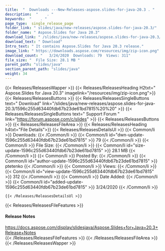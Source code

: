 ```yaml
---
title:  "  Downloads ---New-Releases-aspose.slides-for-java-20.3 . " 
description:  "    . " 
keywords:  "    . " 
page_type:  single_release_page
folder_link: " slides/java/new-releases/aspose.slides-for-java-20.3/"
folder_name: " Aspose.Slides for Java 20.3"
download_link: " /slides/java/new-releases/aspose.slides-for-java-20.3/1596c255d63440fdb67b23de61bd7815"
download_text: " Download"
Intro_text: " It contains Aspose.Slides for Java 20.3 release."
image_link: " https://downloads.aspose.com/resources/img/zip-icon.png"
download_count: "   3/24/2020  Downloads: 79  Views: 311"
file_size: "  File Size: 28.1 MB "
parent_path: "slides/java"
section_parent_path: "slides/java"
weight: 34 
---
```


{{< Releases/ReleasesWapper >}}
  {{< Releases/ReleasesHeading H2txt=" Aspose.Slides for Java 20.3" imagelink="/resources/img/zip-icon.png">}}
  {{< Releases/ReleasesButtons >}}
    {{< Releases/ReleasesSingleButtons text=" Download" link="/slides/java/new-releases/aspose.slides-for-java-20.3/1596c255d63440fdb67b23de61bd7815%20%20" >}}
    {{< Releases/ReleasesSingleButtons text=" Support Forum " link="https://forum.aspose.com/c/slides" >}}
  {{< Releases/ReleasesButtons >}}
  {{< Releases/ReleasesFileArea >}}
    {{< Releases/ReleasesHeading h4txt="File Details">}}
    {{< Releases/ReleasesDetailsUl >}}
            {{< Common/li  >}} Downloads: {{< /Common/li >}} 
      {{< Common/li id="dwn-update-1596c255d63440fdb67b23de61bd7815" >}} 79 {{< /Common/li >}} 
      {{< Common/li  >}} File Size: {{< /Common/li >}} 
      {{< Common/li id="size-update-1596c255d63440fdb67b23de61bd7815" >}} 28.1 MB {{< /Common/li >}} 
      {{< Common/li  >}} Posted By: {{< /Common/li >}} 
      {{< Common/li id="author-update-1596c255d63440fdb67b23de61bd7815" >}} ptetenko {{< /Common/li >}} 
      {{< Common/li  >}} Views: {{< /Common/li >}} 
      {{< Common/li id="view-update-1596c255d63440fdb67b23de61bd7815" >}} 312 {{< /Common/li >}} 
      {{< Common/li  >}} Date Added: {{< /Common/li >}} 
      {{< Common/li id="added-update-1596c255d63440fdb67b23de61bd7815" >}} 3/24/2020 {{< /Common/li >}} 

    {{< /Releases/ReleasesDetailsUl >}}

  {{< Releases/ReleasesFileFeatures >}}
      <h4>Release Notes</h4><div><a href="https://docs.aspose.com/display/slidesjava/Aspose.Slides+for+Java+20.3+Release+Notes">https://docs.aspose.com/display/slidesjava/Aspose.Slides+for+Java+20.3+Release+Notes</a></div>
  {{< /Releases/ReleasesFileFeatures >}}
 {{< /Releases/ReleasesFileArea >}}
{{< /Releases/ReleasesWapper >}}


